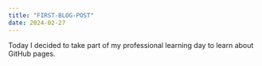```yaml
---
title: "FIRST-BLOG-POST"
date: 2024-02-27
---
```

Today I decided to take part of my professional learning day to learn about GitHub pages.
